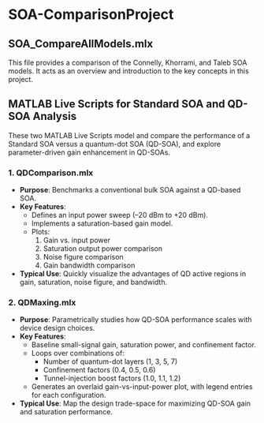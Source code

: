 # SOA-ComparisonProject
## SOA_CompareAllModels.mlx
This file provides a comparison of the Connelly, Khorrami, and Taleb SOA models. It acts as an overview and introduction to the key concepts in this project.

## MATLAB Live Scripts for Standard SOA and QD-SOA Analysis

These two MATLAB Live Scripts model and compare the performance of a Standard SOA versus a quantum-dot SOA (QD-SOA), and explore parameter-driven gain enhancement in QD-SOAs.

### 1. QDComparison.mlx  
- **Purpose**: Benchmarks a conventional bulk SOA against a QD-based SOA.  
- **Key Features**:  
  - Defines an input power sweep (–20 dBm to +20 dBm).  
  - Implements a saturation-based gain model.  
  - Plots:  
    1. Gain vs. input power  
    2. Saturation output power comparison  
    3. Noise figure comparison  
    4. Gain bandwidth comparison  
- **Typical Use**: Quickly visualize the advantages of QD active regions in gain, saturation, noise figure, and bandwidth.

### 2. QDMaxing.mlx  
- **Purpose**: Parametrically studies how QD-SOA performance scales with device design choices.  
- **Key Features**:  
  - Baseline small-signal gain, saturation power, and confinement factor.  
  - Loops over combinations of:  
    - Number of quantum-dot layers (1, 3, 5, 7)  
    - Confinement factors (0.4, 0.5, 0.6)  
    - Tunnel-injection boost factors (1.0, 1.1, 1.2)  
  - Generates an overlaid gain-vs-input-power plot, with legend entries for each configuration.  
- **Typical Use**: Map the design trade-space for maximizing QD-SOA gain and saturation performance.

